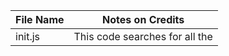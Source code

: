 | File Name | Notes on Credits |
| --- | --- |
| init.js | This code searches for all the <script type= “application/processing” target=”canvasid”> in a page and loads each script in the target canvas with the proper id. It is useful to smooth the process of adding Processing code in a page and starting the Processing.js engine. |
| processing.js | Build script for generating processing.js. The version used for Skitch is 1.4.8. Written by John Resig (http://ejohn.org/), MIT Licensed (http://ejohn.org/blog/processingjs/). |
| windowScript.js | Prompts the size and position of windows as they open in sequence. |
|  |  |
|  |  |
|  |  |
|  |  |
|  |  |
|  |  |
|  |  |
|  |  |
|  |  |
|  |  |
